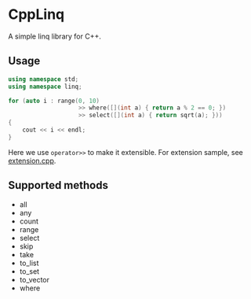 # CppLinq
A simple linq library for C++.
## Usage
``` c++
using namespace std;
using namespace linq;

for (auto i : range(0, 10)
                    >> where([](int a) { return a % 2 == 0; })
                    >> select([](int a) { return sqrt(a); }))
{
    cout << i << endl;
}
```

Here we use `operator>>` to make it extensible.
For extension sample, see [extension.cpp](test/extension.cpp).
## Supported methods
* all
* any
* count
* range
* select
* skip
* take
* to_list
* to_set
* to_vector
* where
